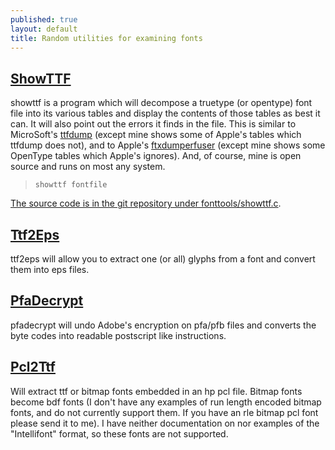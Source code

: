 ```yaml
---
published: true
layout: default
title: Random utilities for examining fonts
---
```



[ShowTTF](http://fontforge.git.sourceforge.net/git/gitweb.cgi?p=fontforge/fontforge;a=summary)
----------------------------------------------------------------------------------------------

showttf is a program which will decompose a truetype (or opentype) font
file into its various tables and display the contents of those tables as
best it can. It will also point out the errors it finds in the file.
This is similar to MicroSoft's
[ttfdump](http://www.microsoft.com/typography/tools/tools.htm) (except
mine shows some of Apple's tables which ttfdump does not), and to
Apple's [ftxdumperfuser](http://developer.apple.com/fonts/OSXTools.html)
(except mine shows some OpenType tables which Apple's ignores). And, of
course, mine is open source and runs on most any system.

>     showttf fontfile

[The source code is in the git repository under
fonttools/showttf.c](http://fontforge.git.sourceforge.net/git/gitweb.cgi?p=fontforge/fontforge;a=summary).

[Ttf2Eps](http://fontforge.git.sourceforge.net/git/gitweb.cgi?p=fontforge/fontforge;a=summary)
----------------------------------------------------------------------------------------------

ttf2eps will allow you to extract one (or all) glyphs from a font and
convert them into eps files.

[PfaDecrypt](http://fontforge.git.sourceforge.net/git/gitweb.cgi?p=fontforge/fontforge;a=summary)
-------------------------------------------------------------------------------------------------

pfadecrypt will undo Adobe's encryption on pfa/pfb files and converts
the byte codes into readable postscript like instructions.

[Pcl2Ttf](http://fontforge.git.sourceforge.net/git/gitweb.cgi?p=fontforge/fontforge;a=summary)
----------------------------------------------------------------------------------------------

Will extract ttf or bitmap fonts embedded in an hp pcl file. Bitmap
fonts become bdf fonts (I don't have any examples of run length encoded
bitmap fonts, and do not currently support them. If you have an rle
bitmap pcl font please send it to me). I have neither documentation on
nor examples of the "Intellifont" format, so these fonts are not
supported.
